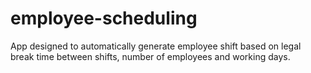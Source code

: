 # employee-scheduling
App designed to automatically generate employee shift based on legal break time between shifts, number of employees and working days.
